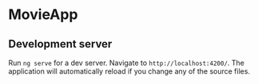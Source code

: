 # MovieApp

## Development server

Run `ng serve` for a dev server. Navigate to `http://localhost:4200/`. The application will automatically reload if you change any of the source files.



